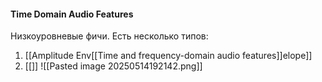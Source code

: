 #### Time Domain Audio Features
Низкоуровневые фичи. Есть несколько типов:
1) [[Amplitude Env[[Time and frequency-domain audio features]]elope]]
2) [[]]
![[Pasted image 20250514192142.png]]
